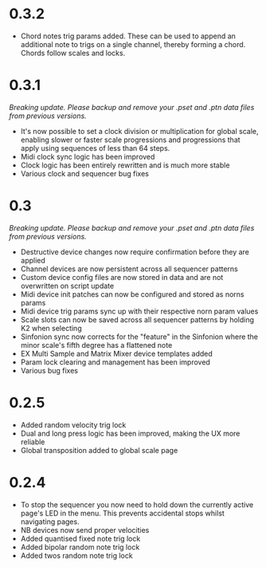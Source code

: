# 0.3.2

* Chord notes trig params added. These can be used to append an additional note to trigs on a single channel, thereby forming a chord. Chords follow scales and locks.

# 0.3.1

_Breaking update. Please backup and remove your .pset and .ptn data files from previous versions._

* It's now possible to set a clock division or multiplication for global scale, enabling slower or faster scale progressions and progressions that apply using sequences of less than 64 steps.
* Midi clock sync logic has been improved
* Clock logic has been entirely rewritten and is much more stable
* Various clock and sequencer bug fixes


# 0.3

_Breaking update. Please backup and remove your .pset and .ptn data files from previous versions._

* Destructive device changes now require confirmation before they are applied
* Channel devices are now persistent across all sequencer patterns
* Custom device config files are now stored in data and are not overwritten on script update
* Midi device init patches can now be configured and stored as norns params
* Midi device trig params sync up with their respective norn param values
* Scale slots can now be saved across all sequencer patterns by holding K2 when selecting
* Sinfonion sync now corrects for the "feature" in the Sinfonion where the minor scale's fifth degree has a flattened note 
* EX Multi Sample and Matrix Mixer device templates added
* Param lock clearing and management has been improved
* Various bug fixes

# 0.2.5

* Added random velocity trig lock
* Dual and long press logic has been improved, making the UX more reliable
* Global transposition added to global scale page

# 0.2.4

* To stop the sequencer you now need to hold down the currently active page's LED in the menu. This prevents accidental stops whilst navigating pages.
* NB devices now send proper velocities
* Added quantised fixed note trig lock
* Added bipolar random note trig lock
* Added twos random note trig lock